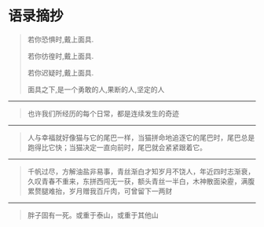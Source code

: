 # 语录摘抄

> 若你恐惧时,戴上面具.
>
> 若你彷徨时,戴上面具.
>
> 若你迟疑时,戴上面具.
> 
> 面具之下,是一个勇敢的人,果断的人,坚定的人

---

> 也许我们所经历的每个日常，都是连续发生的奇迹

---

> 人与幸福就好像猫与它的尾巴一样，当猫拼命地追逐它的尾巴时，尾巴总是跑得比它快；当猫决定一直向前时，尾巴就会紧紧跟着它。

---

> 千帆过尽，方解油盐非易事，青丝渐白才知岁月不饶人，年近四时志渐衰，久叹青春不重来，东拼西闯无一获，额头青丝一半白，木神散面染靂，满腹累赘腿难抬，岁月赠我百斤肉，可曾留下一两财

--- 

> 胖子固有一死。或重于泰山，或重于其他山